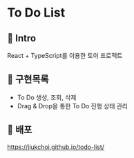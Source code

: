 # To Do List

## 🌟 Intro

React + TypeScript를 이용한 토이 프로젝트

## 🌟 구현목록

- To Do 생성, 조회, 삭제
- Drag & Drop을 통한 To Do 진행 상태 관리

## 🌟 배포

https://jiukchoi.github.io/todo-list/
